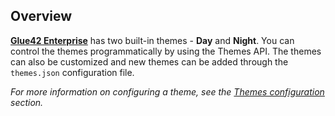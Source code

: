 ## Overview

[**Glue42 Enterprise**](https://glue42.com/enterprise/) has two built-in themes - **Day** and **Night**. You can control the themes programmatically by using the Themes API. The themes can also be customized and new themes can be added through the `themes.json` configuration file.

*For more information on configuring a theme, see the [Themes configuration](../../../../developers/configuration/themes/index.html) section.* 
